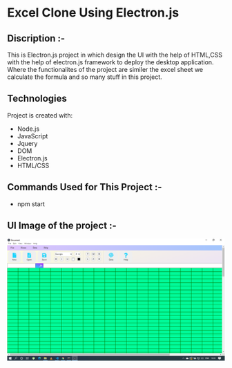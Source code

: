 # Excel Clone Using Electron.js

## Discription :-
 This is Electron.js project in which design the UI with the help of HTML,CSS with the help of electron.js framework to deploy the desktop application.
 Where the functionalites of the project are similer the excel sheet we calculate the formula and so many stuff in this project.
 
 ## Technologies
Project is created with:
* Node.js
* JavaScript
* Jquery
* DOM
* Electron.js
* HTML/CSS

## Commands Used for This Project :-
* npm start

## UI Image of the project :-
![UI Image](./image/UI.png)

